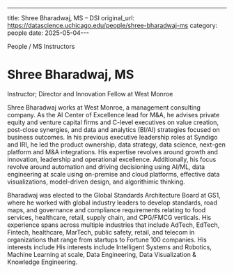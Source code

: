 ---
title: Shree Bharadwaj, MS – DSI
original_url: https://datascience.uchicago.edu/people/shree-bharadwaj-ms
category: people
date: 2025-05-04---

People / MS Instructors

# Shree Bharadwaj, MS

Instructor; Director and Innovation Fellow at West Monroe

Shree Bharadwaj works at West Monroe, a management consulting company. As the AI Center of Excellence lead for M&A, he advises private equity and venture capital firms and C-level executives on value creation, post-close synergies, and data and analytics (BI/AI) strategies focused on business outcomes. In his previous executive leadership roles at Syndigo and IRI, he led the product ownership, data strategy, data science, next-gen platform and M&A integrations. His expertise revolves around growth and innovation, leadership and operational excellence. Additionally, his focus revolve around automation and driving decisioning using AI/ML, data engineering at scale using on-premise and cloud platforms, effective data visualizations, model-driven design, and algorithimic thinking.

Bharadwaj was elected to the Global Standards Architecture Board at GS1, where he worked with global industry leaders to develop standards, road maps, and governance and compliance requirements relating to food services, healthcare, retail, supply chain, and CPG/FMCG verticals. His experience spans across multiple industries that include AdTech, EdTech, Fintech, healthcare, MarTech, public safety, retail, and telecom in organizations that range from startups to Fortune 100 companies. His interests include His interests include Intelligent Systems and Robotics, Machine Learning at scale, Data Engineering, Data Visualization & Knowledge Engineering.
